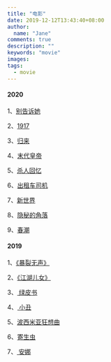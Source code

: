 ```yaml
---
title: "电影"
date: 2019-12-12T13:43:40+08:00
author:
  name: "Jane"
comments: true
description: ""
keywords: "movie"
images:
tags:
  - movie
---
```


#### 2020

1、[别告诉她](https://movie.douban.com/subject/30390144/)

2、[1917](https://movie.douban.com/subject/30252495/)

3、[归来](https://movie.douban.com/subject/21352814/)

4、[末代皇帝](https://movie.douban.com/subject/1293172/)

5、[杀人回忆](https://movie.douban.com/subject/1300299/)

6、[出租车司机](https://www.rottentomatoes.com/m/a_taxi_driver_2017)

7、[新世界](https://movie.douban.com/subject/10437779/)

8、[隐秘的角落](https://movie.douban.com/subject/33404425/)

9、[春潮](https://movie.douban.com/subject/27186348/)


#### 2019
1、[《暴裂无声》](https://movie.douban.com/subject/26647117/)

2、[《江湖儿女》](https://movie.douban.com/subject/26972258/)

3、[ 绿皮书 ](https://movie.douban.com/subject/27060077/)

4、[ 小丑 ](https://movie.douban.com/subject/27119724/)

5、[波西米亚狂想曲](https://movie.douban.com/subject/5300054/)

6、[寄生虫 ](https://movie.douban.com/subject/27010768/)

7、[ 安娜 ](https://movie.douban.com/subject/27166976/)
